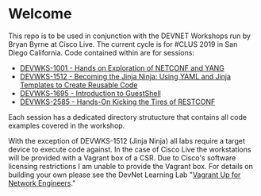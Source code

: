 # Welcome

This repo is to be used in conjunction with the DEVNET Workshops run by Bryan Byrne at Cisco Live. The current cycle is for #CLUS 2019 in San Diego California. Code contained within are for sessions:

- [DEVWKS-1001 - Hands on Exploration of NETCONF and YANG](DEVWKS-1001/Guide/DEVWKS_1001_Intro.md)
- [DEVWKS-1512 - Becoming the Jinja Ninja: Using YAML and Jinja Templates to Create Reusable Code](DEVWKS-1512/Guide/DEVWKS_1512_Intro.md)
- [DEVWKS-1695 - Introduction to GuestShell](DEVWKS-1695/Guide/DEVWKS_1695_Intro.md)
- [DEVWKS-2585 - Hands-On Kicking the Tires of RESTCONF](DEVWKS-2585/Guide/DEVWKS_2585_Intro.md)

Each session has a dedicated directory strutucture that contains all code examples covered in the workshop. 

With the exception of DEVWKS-1512 (Jinja Ninja) all labs require a target device to execute code against. In the case of Cisco Live the workstations will be provided with a Vagrant box of a CSR. Due to Cisco's software licensing restrictions I am unable to provide the Vagrant box. For details on building your own please see the DevNet Learning Lab "[Vagrant Up for Network Engineers](http://bit.ly/2HPlydE )."

